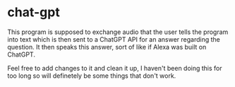# chat-gpt
This program is supposed to exchange audio that the user tells the program into text which is then sent to a ChatGPT API for an answer regarding the question. It then speaks this answer, sort of like if Alexa was built on ChatGPT.

Feel free to add changes to it and clean it up, I haven't been doing this for too long so will definetely be some things that don't work.
